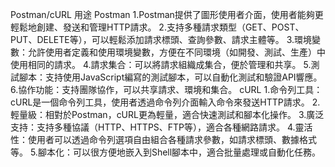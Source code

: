 Postman/cURL 用途
Postman
1.Postman提供了圖形使用者介面，使用者能夠更輕鬆地創建、發送和管理HTTP請求。
2.支持多種請求類型（GET、POST、PUT、DELETE等），可以輕鬆添加請求標頭、查詢參數、請求主體等。
3.環境變數：允許使用者定義和使用環境變數，方便在不同環境（如開發、測試、生產）中使用相同的請求。
4.請求集合：可以將請求組織成集合，便於管理和共享。
5.測試腳本：支持使用JavaScript編寫的測試腳本，可以自動化測試和驗證API響應。
6.協作功能：支持團隊協作，可以共享請求、環境和集合。
cURL
1.命令列工具：cURL是一個命令列工具，使用者透過命令列介面輸入命令來發送HTTP請求。
2.輕量級：相對於Postman，cURL更為輕量，適合快速測試和腳本化操作。
3.廣泛支持：支持多種協議（HTTP、HTTPS、FTP等），適合各種網路請求。
4.靈活性：使用者可以透過命令列選項自由組合各種請求參數，如請求標頭、數據格式等。
5.腳本化：可以很方便地嵌入到Shell腳本中，適合批量處理或自動化任務。

